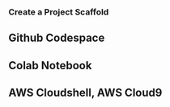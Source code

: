 ### Create a Project Scaffold

## Github Codespace
## Colab Notebook
## AWS Cloudshell, AWS Cloud9

